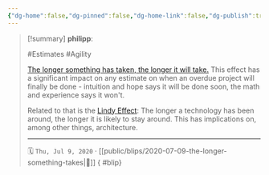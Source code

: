 ```yaml
---
{"dg-home":false,"dg-pinned":false,"dg-home-link":false,"dg-publish":true,"type":"blip","created-date":"2020-07-09T00:00:00","disabled rules":["yaml-title","yaml-title-alias","file-name-heading"],"title":"philipp @ 2020-07-09","dg-permalink":"2020/07/09/the-longer-something-takes/","updated-date":"2025-04-30T22:27:35","dg-path":"blips/2020-07-09-the-longer-something-takes.md","permalink":"/2020/07/09/the-longer-something-takes/","dgPassFrontmatter":true,"created":"2020-07-09T00:00:00","updated":"2025-04-30T22:27:35"}
---
```


> [!summary] **philipp**:
>
> #Estimates #Agility
>
> [The longer something has taken, the longer it will
> take.](https://www.johndcook.com/blog/2015/12/21/power-law-projects/) This
> effect has a significant impact on any estimate on when an overdue project will
> finally be done - intuition and hope says it will be done soon, the math and
> experience says it won't.
>
> Related to that is the [Lindy
> Effect](https://www.johndcook.com/blog/2012/12/17/the-lindy-effect/): The longer
> a technology has been around, the longer it is likely to stay around. This has
> implications on, among other things, architecture.
> - - -
>
> 🗓️ `Thu, Jul 9, 2020` · [[public/blips/2020-07-09-the-longer-something-takes\|🔗]]
{ #blip}

